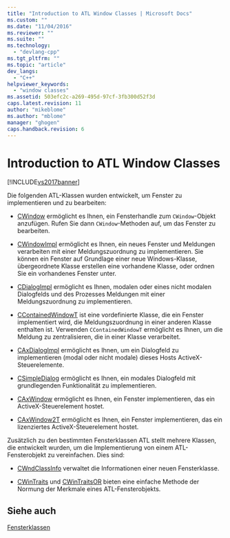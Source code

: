 ```yaml
---
title: "Introduction to ATL Window Classes | Microsoft Docs"
ms.custom: ""
ms.date: "11/04/2016"
ms.reviewer: ""
ms.suite: ""
ms.technology: 
  - "devlang-cpp"
ms.tgt_pltfrm: ""
ms.topic: "article"
dev_langs: 
  - "C++"
helpviewer_keywords: 
  - "window classes"
ms.assetid: 503efc2c-a269-495d-97cf-3fb300d52f3d
caps.latest.revision: 11
author: "mikeblome"
ms.author: "mblome"
manager: "ghogen"
caps.handback.revision: 6
---
```

# Introduction to ATL Window Classes
[!INCLUDE[vs2017banner](../assembler/inline/includes/vs2017banner.md)]

Die folgenden ATL\-Klassen wurden entwickelt, um Fenster zu implementieren und zu bearbeiten:  
  
-   [CWindow](../atl/reference/cwindow-class.md) ermöglicht es Ihnen, ein Fensterhandle zum `CWindow`\-Objekt anzufügen.  Rufen Sie dann `CWindow`\-Methoden auf, um das Fenster zu bearbeiten.  
  
-   [CWindowImpl](../atl/reference/cwindowimpl-class.md) ermöglicht es Ihnen, ein neues Fenster und Meldungen verarbeiten mit einer Meldungszuordnung zu implementieren.  Sie können ein Fenster auf Grundlage einer neue Windows\-Klasse, übergeordnete Klasse erstellen eine vorhandene Klasse, oder ordnen Sie ein vorhandenes Fenster unter.  
  
-   [CDialogImpl](../atl/reference/cdialogimpl-class.md) ermöglicht es Ihnen, modalen oder eines nicht modalen Dialogfelds und des Prozesses Meldungen mit einer Meldungszuordnung zu implementieren.  
  
-   [CContainedWindowT](../atl/reference/ccontainedwindowt-class.md) ist eine vordefinierte Klasse, die ein Fenster implementiert wird, die Meldungszuordnung in einer anderen Klasse enthalten ist.  Verwenden `CContainedWindowT` ermöglicht es Ihnen, um die Meldung zu zentralisieren, die in einer Klasse verarbeitet.  
  
-   [CAxDialogImpl](../atl/reference/caxdialogimpl-class.md) ermöglicht es Ihnen, um ein Dialogfeld zu implementieren \(modal oder nicht modale\) dieses Hosts ActiveX\-Steuerelemente.  
  
-   [CSimpleDialog](../atl/reference/csimpledialog-class.md) ermöglicht es Ihnen, ein modales Dialogfeld mit grundlegenden Funktionalität zu implementieren.  
  
-   [CAxWindow](../atl/reference/caxwindow-class.md) ermöglicht es Ihnen, ein Fenster implementieren, das ein ActiveX\-Steuerelement hostet.  
  
-   [CAxWindow2T](../atl/reference/caxwindow2t-class.md) ermöglicht es Ihnen, ein Fenster implementieren, das ein lizenziertes ActiveX\-Steuerelement hostet.  
  
 Zusätzlich zu den bestimmten Fensterklassen ATL stellt mehrere Klassen, die entwickelt wurden, um die Implementierung von einem ATL\-Fensterobjekt zu vereinfachen.  Dies sind:  
  
-   [CWndClassInfo](../atl/reference/cwndclassinfo-class.md) verwaltet die Informationen einer neuen Fensterklasse.  
  
-   [CWinTraits](../atl/reference/cwintraits-class.md) und [CWinTraitsOR](../atl/reference/cwintraitsor-class.md) bieten eine einfache Methode der Normung der Merkmale eines ATL\-Fensterobjekts.  
  
## Siehe auch  
 [Fensterklassen](../atl/atl-window-classes.md)